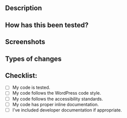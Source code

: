 ## Description

<!-- Please describe what you have changed or added -->

## How has this been tested?

<!-- Please describe in detail how you tested your changes. -->
<!-- Include details of your testing environment, tests run to see how -->
<!-- your change affects other areas of the code, etc. -->

## Screenshots <!-- if applicable -->

## Types of changes

<!-- What types of changes does your code introduce?  -->
<!-- Bug fix (non-breaking change which fixes an issue) -->
<!-- New feature (non-breaking change which adds functionality) -->
<!-- Breaking change (fix or feature that would cause existing functionality to not work as expected) -->

## Checklist:

- [ ] My code is tested.
- [ ] My code follows the WordPress code style. <!-- Check code: `npm run test` -->
- [ ] My code follows the accessibility standards. <!-- Guidelines: -->
- [ ] My code has proper inline documentation. <!-- Guidelines: -->
- [ ] I've included developer documentation if appropriate.
